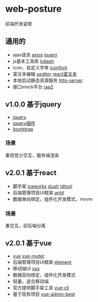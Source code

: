 # web-posture
前端开发姿势

## 通用的
* ajax请求 [axios](https://www.kancloud.cn/yunye/axios/234845) [jquery](https://www.runoob.com/jquery/jquery-tutorial.html)
* js基本工具库 [lodash](https://lodash.com/docs/4.17.11)
* icon、自定义字体 [iconfont](http://www.iconfont.cn/)
* 富文本编辑 [ueditor](https://ueditor.baidu.com/website/onlinedemo.html)  [react富文本](https://github.com/zenoamaro/react-quill)
* 本地启动静态资源服务 [http-server](https://www.npmjs.com/package/http-server)
* 接口mock平台 [rap2](http://rap2.taobao.org/repository/editor?id=18404&itf=133875)

## v1.0.0 基于jquery
* [jquery](https://www.jquery123.com/)
* [jquery插件](http://plugins.jquery.com/)
* [bootstrap](http://www.bootcss.com/)
### 场景
重视觉少交互，服务端渲染

## v2.0.1 基于react
* 脚手架 [iceworks](https://alibaba.github.io/ice/docs/iceworks) [slush](https://www.npmjs.com/package/slush-wxf-react) [tdtool](http://tdesign.tongdun.me/)
* 后端管理项目UI框架 [antd](https://ant.design/docs/react/introduce-cn)
* 数据单向绑定，组件化开发模式，mvvm

### 场景
重交互，前后端分离

## v2.0.1 基于vue
* [vue](https://cn.vuejs.org/) [vue-router](https://router.vuejs.org/zh/)
* 后端管理项目UI框架 [element](http://element-cn.eleme.io/#/zh-CN/component/installation)
* 移动端UI [vux](https://doc.vux.li/zh-CN/) []()
* 数据双向绑定，组件化开发模式
* 轻量，适合移动端
* 官方提供脚手架工具 [vue-cli](https://cli.vuejs.org/zh/guide/creating-a-project.html#vue-create)
* 基于现有项目 [vue-admin-best](https://github.com/wangxiaofeid/vue-admin-best)